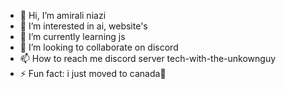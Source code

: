 - 👋 Hi, I’m amirali niazi
- 👀 I’m interested in ai, website's
- 🌱 I’m currently learning js
- 💞️ I’m looking to collaborate on discord
- 📫 How to reach me discord server tech-with-the-unkownguy
- ⚡ Fun fact: i just moved to canada🖤
